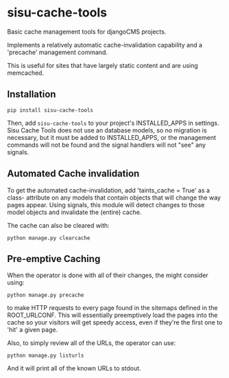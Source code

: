 # sisu-cache-tools

Basic cache management tools for djangoCMS projects.

Implements a relatively automatic cache-invalidation capability and a
'precache' management command.

This is useful for sites that have largely static content and are using
memcached.

## Installation

```` shell
pip install sisu-cache-tools
````

Then, add `sisu-cache-tools` to your project's INSTALLED_APPS in settings.
Sisu Cache Tools does not use an database models, so no migration is
necessary, but it must be added to INSTALLED_APPS, or the management commands
will not be found and the signal handlers will not "see" any signals.


## Automated Cache invalidation

To get the automated cache-invalidation, add 'taints_cache = True' as a class-
attribute on any models that contain objects that will change the way pages
appear. Using signals, this module will detect changes to those model objects
and invalidate the (entire) cache.

The cache can also be cleared with:

```` shell
python manage.py clearcache
````

## Pre-emptive Caching

When the operator is done with all of their changes, the might consider using:

```` shell
python manage.py precache
````

to make HTTP requests to every page found in the sitemaps defined in the
ROOT_URLCONF. This will essentially preemptively load the pages into the cache
so your visitors will get speedy access, even if they're the first one to
'hit' a given page.

Also, to simply review all of the URLs, the operator can use:

```` shell
python manage.py listurls
````

And it will print all of the known URLs to stdout.
